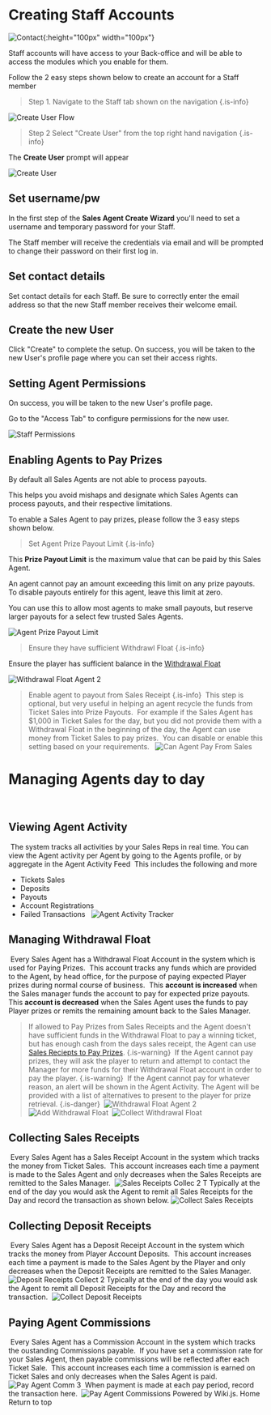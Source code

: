 <!-- TITLE: Managing Staff -->
<!-- SUBTITLE: A quick overview on how to create accounts for your internal Staff -->
# Creating Staff Accounts
![Contact](/uploads/contact.png "Contact"){:height="100px" width="100px"}

Staff accounts will have access to your Back-office and will be able to access the modules which you enable for them.

Follow the 2 easy steps shown below to create an account for a Staff member

> Step 1.  Navigate to the Staff tab shown on the navigation
{.is-info}

![Create User Flow](/uploads/create-user-flow.png "Create User Flow")

> Step 2 Select "Create User" from the top right hand navigation
{.is-info}


The **Create User** prompt will appear

![Create User](/uploads/create-user.png "Create User")

## Set username/pw
 In the first step of the **Sales Agent Create Wizard** you'll need to set a username and temporary password for your Staff.
 
 The Staff member will receive the credentials via email and will be prompted to change their password on their first log in.

## Set contact details

Set contact details for each Staff. Be sure to correctly enter the email address so that the new Staff member receives their welcome email. 

## Create the new User

Click "Create" to complete the setup. On success, you will be taken to the new User's profile page where you can set their access rights. 


## Setting Agent Permissions

On success, you will be taken to the new User's profile page.  

Go to the "Access Tab" to configure permissions for the new user.

![Staff Permissions](/uploads/staff-permissions.png "Staff Permissions")




## Enabling Agents to Pay Prizes

By default all Sales Agents are not able to process payouts.  

This helps you avoid mishaps and designate which Sales Agents can process payouts, and their respective limitations. 

To enable a Sales Agent to pay prizes, please follow the 3 easy steps shown below.

> Set Agent Prize Payout Limit
{.is-info}

This **Prize Payout Limit** is  the maximum value that can be paid by this Sales Agent. 

An agent cannot pay an amount exceeding this limit on any prize payouts.  To disable payouts entirely for this agent, leave this limit at zero.

You can use this to allow most agents to make small payouts, but reserve larger payouts for a select few trusted Sales Agents.

![Agent Prize Payout Limit](/uploads/agent-prize-payout-limit.png "Agent Prize Payout Limit")

> Ensure they have sufficient Withdrawl Float
{.is-info}

Ensure the player has sufficient balance in the [Withdrawal Float](/administration/agents#managing-withdrawal-float)

![Withdrawal Float Agent 2](/uploads/withdrawal-float-agent-2.png "Withdrawal Float Agent 2")

> Enable agent to payout from Sales Receipt
{.is-info}
​
This step is optional, but very useful in helping an agent recycle the funds from Ticket Sales into Prize Payouts.
​
For example if  the Sales Agent has $1,000  in Ticket Sales for the day, but you did not provide them with a Withdrawal Float in the beginning of the day, the Agent can use money from Ticket Sales to pay prizes.
​
You can disable or enable this setting based on your requirements.
​
​
![Can Agent Pay From Sales](/uploads/can-agent-pay-from-sales.png "Can Agent Pay From Sales")
​
# Managing Agents day to day
​
## Viewing Agent Activity
​
The system tracks all activities by your Sales Reps in real time.
​
You can view the Agent activity per Agent by going to the Agents profile, or by aggregate in the Agent Activity Feed
​
This includes the following and more
​
* Tickets Sales
* Deposits
* Payouts
* Account Registrations
* Failed Transactions 
​
​
![Agent Activity Tracker](/uploads/agent-activity-tracker.png "Agent Activity Tracker")
​
​
## Managing Withdrawal Float
​
Every Sales Agent has a Withdrawal Float Account in the system which is used for Paying Prizes.
​
This account tracks any funds which are provided to the Agent, by head office, for the purpose of paying expected Player prizes during normal course of business.
​
This **account is increased** when the Sales manager funds the account to pay for expected prize payouts.
​
This **account is decreased** when the Sales Agent uses the funds to pay Player prizes or remits the remaining amount back to the Sales Manager.
​
>If allowed to Pay Prizes from Sales Receipts and the Agent doesn't have sufficient funds in the Withdrawal Float to pay a winning ticket, but has enough cash from the days sales receipt, the Agent can use [Sales Reciepts to Pay Prizes](/retail-sales-agents#paying-prizes).
{.is-warning}
​
>If the Agent cannot pay prizes, they will ask the player to return and attempt to contact the Manager for more funds for their Withdrawal Float account in order to pay the player. 
{.is-warning}
​
>If the Agent cannot pay for whatever reason, an alert will be shown in the Agent Activity. The Agent will be provided with a list of alternatives to present to the player for prize retrieval.
{.is-danger}
​
![Withdrawal Float Agent 2](/uploads/withdrawal-float-agent-2.png "Withdrawal Float Agent 2")
​
![Add Withdrawal Float](/uploads/add-withdrawal-float.png "Add Withdrawal Float")
​
![Collect Withdrawal Float](/uploads/collect-withdrawal-float.png "Collect Withdrawal Float")
​
## Collecting Sales Receipts
​
Every Sales Agent has a Sales Receipt Account in the system which tracks the money from Ticket Sales.
​
This account increases each time a payment is made to the Sales Agent and only decreases when the Sales Receipts are remitted to the Sales Manager.
​
![Sales Receipts Collec 2 T](/uploads/sales-receipts-collec-2-t.png "Sales Receipts Collec 2 T")
​
Typically at the end of the day you would ask the Agent to remit all Sales Receipts for the Day and record the transaction as shown below.
​
![Collect Sales Receipts](/uploads/collect-sales-receipts.png "Collect Sales Receipts")
​
## Collecting Deposit Receipts
​
Every Sales Agent has a Deposit Receipt Account in the system which tracks the money from Player Account Deposits. 
​
This account increases each time a payment is made to the Sales Agent by the Player and only decreases when the Deposit Receipts are remitted to the Sales Manager.
​
![Deposit Receipts Collect 2](/uploads/deposit-receipts-collect-2.png "Deposit Receipts Collect 2")
​
Typically at the end of the day you would ask the Agent to remit all Deposit Receipts for the Day and record the transaction. 
​
![Collect Deposit Receipts](/uploads/collect-deposit-receipts.png "Collect Deposit Receipts")
​
​
## Paying Agent Commissions
​
Every Sales Agent has a Commission Account in the system which tracks the oustanding Commissions payable. 
​
If you have set a commission rate for your Sales Agent, then payable commissions will be reflected after each Ticket Sale.
​
This account increases each time a commission is earned on Ticket Sales and only decreases when the Sales Agent is paid.
​
​
![Pay Agent Comm 3](/uploads/pay-agent-comm-3.png "Pay Agent Comm 3")
​
When payment is made at each pay period, record the transaction here.
​
![Pay Agent Commissions](/uploads/pay-agent-commissions.png "Pay Agent Commissions")
Powered by Wiki.js.
Home
Return to top